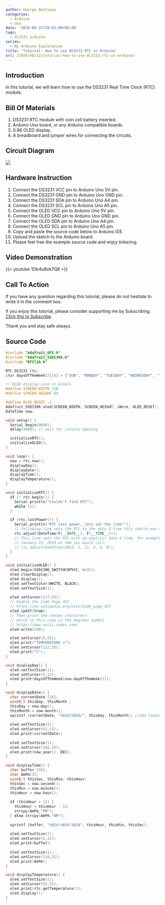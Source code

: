 ```yaml
---
author: George Bantique
categories:
  - Arduino
  - Uno
date: '2020-08-22T20:02:00+08:00'
tags:
  - ds3231 arduino
series:
  - My Arduino Exploration
title: 'Tutorial: How to use DS3231 RTC in Arduino'
url: /2020/08/22/tutorial-how-to-use-ds3231-rtc-in-arduino/
---
```


## **Introduction**

In this tutorial, we will learn how to use the DS3231 Real Time Clock (RTC) module.

## **Bill Of Materials**

1. DS3231 RTC module with coin cell battery inserted.  
2. Arduino Uno board, or any Arduino compatible boards.  
3. 0.96 OLED display.  
4. A breadboard and jumper wires for connecting the circuits.

## **Circuit Diagram**

![](/images/DS3231_RTC.png)

## **Hardware Instruction**

1. Connect the DS3231 VCC pin to Arduino Uno 5V pin.  
2. Connect the DS3231 GND pin to Arduino Uno GND pin.  
3. Connect the DS3231 SDA pin to Arduino Uno A4 pin.  
4. Connect the DS3231 SCL pin to Arduino Uno A5 pin.  
5. Connect the OLED VCC pin to Arduino Uno 5V pin.  
6. Connect the OLED GND pin to Arduino Uno GND pin.  
7. Connect the OLED SDA pin to Arduino Uno A4 pin.  
8. Connect the OLED SCL pin to Arduino Uno A5 pin.  
9. Copy and paste the source code below to Arduino IDE.  
10. Upload the sketch to the Arduino board.  
11. Please feel free the example source code and enjoy tinkering.

## **Video Demonstration**

{{< youtube 1Ob4u8ok7Q8 >}}

## **Call To Action**

If you have any question regarding this tutorial, please do not hesitate to write it in the comment box.

If you enjoy this tutorial, please consider supporting me by Subscribing. [Click this to Subscribe](https://www.youtube.com/c/TechToTinker?sub_confirmation=1).

Thank you and stay safe always.

## **Source Code**

```cpp { lineNos="true" wrap="true" }
#include "Adafruit_GFX.h"
#include "Adafruit_SSD1306.h"
#include "RTClib.h"

RTC_DS3231 rtc;
char daysOfTheWeek[7][4] = {"SUN", "MONDAY", "TUESDAY", "WEDNESDAY", "THURSDAY", "FRIDAY", "SATURDAY"};

// OLED display size in pixels
#define SCREEN_WIDTH 128 
#define SCREEN_HEIGHT 64 

#define OLED_RESET -1
Adafruit_SSD1306 oled(SCREEN_WIDTH, SCREEN_HEIGHT, &Wire, OLED_RESET);
DateTime now;

void setup() {
  Serial.begin(9600);
  delay(3000); // wait for console opening

  initializeRTC();  
  initializeOLED();
}

void loop() {
  now = rtc.now();
  displayDay();
  displayDate();
  displayTime();
  displayTemperature();
}

void initializeRTC() {
  if (! rtc.begin()) {
    Serial.println("Couldn't find RTC");
    while (1);
  }

  if (rtc.lostPower()) {
    Serial.println("RTC lost power, lets set the time!");
    // following line sets the RTC to the date & time this sketch was compiled
    rtc.adjust(DateTime(F(__DATE__), F(__TIME__)));
    // This line sets the RTC with an explicit date & time, for example to set
    // January 21, 2014 at 3am you would call:
    // rtc.adjust(DateTime(2014, 1, 21, 3, 0, 0));
  }  
}

void initializeOLED() {
  oled.begin(SSD1306_SWITCHCAPVCC, 0x3C);
  oled.clearDisplay();
  oled.display(); 
  oled.setTextColor(WHITE, BLACK);
  oled.setTextSize(1);
  
  oled.setCursor(117,55);
  // Enable the Code Page 437
  // https://en.wikipedia.org/wiki/Code_page_437
  oled.cp437(true);
  // Then print the chosen characters
  // which in this case is the degrees symbol
  // https://www.ascii-codes.com/
  oled.write(248);

  oled.setCursor(0,55);
  oled.print("TEMPERATURE =");
  oled.setCursor(122,55);
  oled.print("C");
}

void displayDay() {
  oled.setTextSize(1);
  oled.setCursor(5,15);
  oled.print(daysOfTheWeek[now.dayOfTheWeek()]);
}

void displayDate() {
  char currentDate [16];
  uint8_t thisDay, thisMonth ;
  thisDay = now.day();
  thisMonth = now.month();
  sprintf (currentDate, "%02d/%02d/", thisDay, thisMonth); //add leading zeros to the day and month
  
  oled.setTextSize(1);
  oled.setCursor(62,15);
  oled.print(currentDate);
  
  oled.setTextSize(1);
  oled.setCursor(102,15);
  oled.print(now.year(), DEC);  
}

void displayTime() {
  char buffer [16];
  char AmPm[3];
  uint8_t thisSec, thisMin, thisHour;
  thisSec = now.second();
  thisMin = now.minute();
  thisHour = now.hour();
  
  if (thisHour > 12) {
    thisHour = thisHour - 12;
    strcpy(AmPm,"PM");
  } else strcpy(AmPm,"AM");
  
  sprintf (buffer, "%02d:%02d:%02d", thisHour, thisMin, thisSec);
  
  oled.setTextSize(2);
  oled.setCursor(6,32);
  oled.print(buffer);
  
  oled.setTextSize(1);
  oled.setCursor(110,32);
  oled.print(AmPm);
}

void displayTemperature() {
  oled.setTextSize(1);
  oled.setCursor(82,55);
  oled.print(rtc.getTemperature());
  oled.display(); 
}

```

